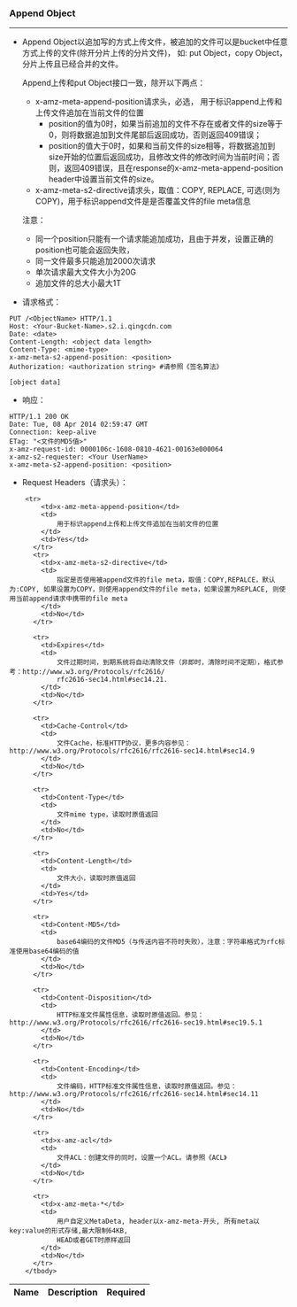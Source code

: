 ### Append Object
---
- Append Object以追加写的方式上传文件，被追加的文件可以是bucket中任意方式上传的文件(除开分片上传的分片文件)， 如: put Object，copy Object，分片上传且已经合并的文件。

  Append上传和put Object接口一致，除开以下两点：
    - x-amz-meta-append-position请求头，必选， 用于标识append上传和上传文件追加在当前文件的位置
        - position的值为0时，如果当前追加的文件不存在或者文件的size等于0，则将数据追加到文件尾部后返回成功，否则返回409错误；
        - position的值大于0时，如果和当前文件的size相等，将数据追加到size开始的位置后返回成功，且修改文件的修改时间为当前时间；否则，返回409错误，且在response的x-amz-meta-append-position header中设置当前文件的size。
    - x-amz-meta-s2-directive请求头，取值：COPY, REPLACE, 可选(则为COPY)，用于标识append文件是是否覆盖文件的file meta信息

    注意：
    - 同一个position只能有一个请求能追加成功，且由于并发，设置正确的position也可能会返回失败，
    - 同一文件最多只能追加2000次请求
    - 单次请求最大文件大小为20G
    - 追加文件的总大小最大1T

- 请求格式：

```
PUT /<ObjectName> HTTP/1.1
Host: <Your-Bucket-Name>.s2.i.qingcdn.com
Date: <date>
Content-Length: <object data length>
Content-Type: <mime-type>
x-amz-meta-s2-append-position: <position>
Authorization: <authorization string> #请参照《签名算法》

[object data]
```

- 响应：
```
HTTP/1.1 200 OK
Date: Tue, 08 Apr 2014 02:59:47 GMT
Connection: keep-alive
ETag: "<文件的MD5值>"
x-amz-request-id: 0000106c-1608-0810-4621-00163e000064
x-amz-s2-requester: <Your UserName>
x-amz-meta-s2-append-position: <position>
```

- Request Headers（请求头）：
<table class="table table-condensed">
        <thead>
          <tr>
            <th>Name</th>
            <th>Description</th>
            <th>Required</th>
          </tr>
        </thead>
        <tbody>
        
        <tr>
            <td>x-amz-meta-append-position</td>
            <td>
            	用于标识append上传和上传文件追加在当前文件的位置
            </td>
            <td>Yes</td>
          </tr>    
          <tr>
            <td>x-amz-meta-s2-directive</td>
            <td>
            	指定是否使用被append文件的file meta，取值：COPY,REPALCE，默认为:COPY, 如果设置为COPY，则使用append文件的file meta，如果设置为REPLACE, 则使用当前append请求中携带的file meta
            </td>
            <td>No</td>
          </tr>    
          
          <tr>
            <td>Expires</td>
            <td>
            	文件过期时间，到期系统将自动清除文件（非即时，清除时间不定期），格式参考：http://www.w3.org/Protocols/rfc2616/
                rfc2616-sec14.html#sec14.21.
            </td>
            <td>No</td>
          </tr>    
            
          <tr>
            <td>Cache-Control</td>
            <td>
            	文件Cache，标准HTTP协议，更多内容参见：http://www.w3.org/Protocols/rfc2616/rfc2616-sec14.html#sec14.9
            </td>
            <td>No</td>
          </tr>
            
          <tr>
            <td>Content-Type</td>
            <td>
            	文件mime type，读取时原值返回
            </td>
            <td>No</td>
          </tr>
          
          <tr>
            <td>Content-Length</td>
            <td>
            	文件大小，读取时原值返回
            </td>
            <td>Yes</td>
          </tr>
          
          <tr>
            <td>Content-MD5</td>
            <td>
            	base64编码的文件MD5（与传送内容不符时失败），注意：字符串格式为rfc标准使用base64编码的值
            </td>
            <td>No</td>
          </tr>
          
          <tr>
            <td>Content-Disposition</td>
            <td>
            	HTTP标准文件属性信息，读取时原值返回。参见：http://www.w3.org/Protocols/rfc2616/rfc2616-sec19.html#sec19.5.1
            </td>
            <td>No</td>
          </tr>
          
          <tr>
            <td>Content-Encoding</td>
            <td>
            	文件编码，HTTP标准文件属性信息，读取时原值返回。参见：http://www.w3.org/Protocols/rfc2616/rfc2616-sec14.html#sec14.11
            </td>
            <td>No</td>
          </tr>
          
          <tr>
            <td>x-amz-acl</td>
            <td>
            	文件ACL：创建文件的同时，设置一个ACL。请参照《ACL》
            </td>
            <td>No</td>
          </tr>
            
          <tr>
            <td>x-amz-meta-*</td>
            <td>
            	用户自定义MetaDeta, header以x-amz-meta-开头, 所有meta以key:value的形式存储,最大限制64KB,
                HEAD或者GET时原样返回
            </td>
            <td>No</td>
          </tr>    
        </tbody>
</table>
